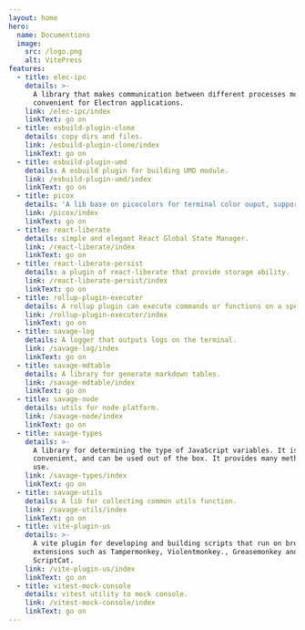 ```yaml
---
layout: home
hero:
  name: Documentions
  image:
    src: /logo.png
    alt: VitePress
features:
  - title: elec-ipc
    details: >-
      A library that makes communication between different processes more
      convenient for Electron applications.
    link: /elec-ipc/index
    linkText: go on
  - title: esbuild-plugin-clone
    details: copy dirs and files.
    link: /esbuild-plugin-clone/index
    linkText: go on
  - title: esbuild-plugin-umd
    details: A esbuild plugin for building UMD module.
    link: /esbuild-plugin-umd/index
    linkText: go on
  - title: picox
    details: 'A lib base on picocolors for terminal color ouput, support chainable API.'
    link: /picox/index
    linkText: go on
  - title: react-liberate
    details: simple and elegant React Global State Manager.
    link: /react-liberate/index
    linkText: go on
  - title: react-liberate-persist
    details: a plugin of react-liberate that provide storage ability.
    link: /react-liberate-persist/index
    linkText: go on
  - title: rollup-plugin-executer
    details: A rollup plugin can execute commands or functions on a specified hook.
    link: /rollup-plugin-executer/index
    linkText: go on
  - title: savage-log
    details: A logger that outputs logs on the terminal.
    link: /savage-log/index
    linkText: go on
  - title: savage-mdtable
    details: A library for generate markdown tables.
    link: /savage-mdtable/index
    linkText: go on
  - title: savage-node
    details: utils for node platform.
    link: /savage-node/index
    linkText: go on
  - title: savage-types
    details: >-
      A library for determining the type of JavaScript variables. It is simple,
      convenient, and can be used out of the box. It provides many methods for
      use.
    link: /savage-types/index
    linkText: go on
  - title: savage-utils
    details: A lib for collecting common utils function.
    link: /savage-utils/index
    linkText: go on
  - title: vite-plugin-us
    details: >-
      A vite plugin for developing and building scripts that run on browser
      extensions such as Tampermonkey, Violentmonkey., Greasemonkey and
      ScriptCat.
    link: /vite-plugin-us/index
    linkText: go on
  - title: vitest-mock-console
    details: vitest utility to mock console.
    link: /vitest-mock-console/index
    linkText: go on
---
```


